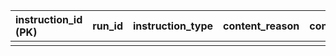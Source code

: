 
| instruction_id (PK) | run_id | instruction_type | content_reason | content_purpose | status | superseded_by_id | justification |
| :------------------ | :----- | :--------------- | :------------- | :-------------- | :----- | :--------------- | :------------ |
|                     |        |                  |                |                 |        |                  |               |
